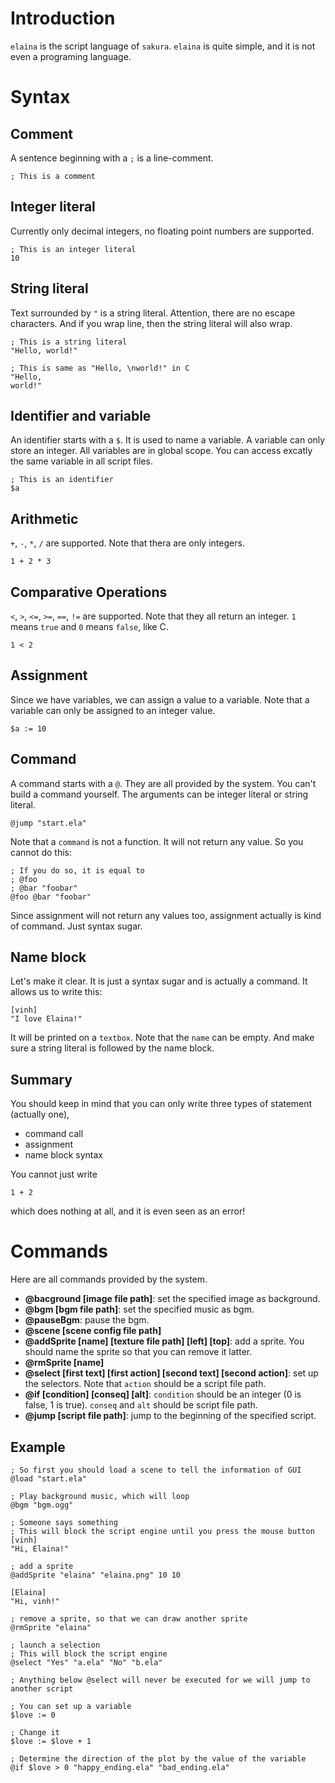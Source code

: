 # Introduction

`elaina` is the script language of `sakura`. `elaina` is quite simple, and it is not even a programing language.

# Syntax

## Comment

A sentence beginning with a `;` is a line-comment.

```ela
; This is a comment
```

## Integer literal

Currently only decimal integers, no floating point numbers are supported.

```ela
; This is an integer literal
10
```

## String literal

Text surrounded by `"` is a string literal. Attention, there are no escape characters. And if you wrap line, then the string literal will also wrap.

```ela
; This is a string literal
"Hello, world!"

; This is same as "Hello, \nworld!" in C
"Hello, 
world!"
```

## Identifier and variable

An identifier starts with a `$`. It is used to name a variable. A variable can only store an integer. All variables are in global scope. You can access excatly the same variable in all script files.

```
; This is an identifier
$a
```

## Arithmetic

`+`, `-`, `*`, `/` are supported. Note that thera are only integers.

```ela
1 + 2 * 3
```

## Comparative Operations

`<`, `>`, `<=`, `>=`, `==`, `!=` are supported. Note that they all return an integer. `1` means `true` and `0` means `false`, like C.

```ela
1 < 2
```

## Assignment

Since we have variables, we can assign a value to a variable. Note that a variable can only be assigned to an integer value.

```ela
$a := 10
```

## Command

A command starts with a `@`. They are all provided by the system. You can't build a command yourself. The arguments can be integer literal or string literal.

```ela
@jump "start.ela"
```

Note that a `command` is not a function. It will not return any value. So you cannot do this:

```ela
; If you do so, it is equal to
; @foo
; @bar "foobar"
@foo @bar "foobar"
```

Since assignment will not return any values too, assignment actually is kind of command. Just syntax sugar.

## Name block

Let's make it clear. It is just a syntax sugar and is actually a command. It allows us to write this:

```
[vinh]
"I love Elaina!"
```

It will be printed on a `textbox`. Note that the `name` can be empty. And make sure a string literal is followed by the name block.

## Summary

You should keep in mind that you can only write three types of statement (actually one),

* command call
* assignment
* name block syntax

You cannot just write

```ela
1 + 2
```

which does nothing at all, and it is even seen as an error!

# Commands

Here are all commands provided by the system.

* **@bacground [image file path]**: set the specified image as background.
* **@bgm [bgm file path]**: set the specified music as bgm.
* **@pauseBgm**: pause the bgm.
* **@scene [scene config file path]**
* **@addSprite [name] [texture file path] [left] [top]**: add a sprite. You should name the sprite so that you can remove it latter.
* **@rmSprite [name]**
* **@select [first text] [first action] [second text] [second action]**: set up the selectors. Note that `action` should be a script file path.
* **@if [condition] [conseq] [alt]**: `condition` should be an integer (0 is false, 1 is true). `conseq` and `alt` should be script file path.
* **@jump [script file path]**: jump to the beginning of the specified script.

## Example

```ela
; So first you should load a scene to tell the information of GUI
@load "start.ela"

; Play background music, which will loop
@bgm "bgm.ogg"

; Someone says something
; This will block the script engine until you press the mouse button
[vinh]
"Hi, Elaina!"

; add a sprite
@addSprite "elaina" "elaina.png" 10 10

[Elaina]
"Hi, vinh!"

; remove a sprite, so that we can draw another sprite
@rmSprite "elaina"

; launch a selection
; This will block the script engine
@select "Yes" "a.ela" "No" "b.ela"

; Anything below @select will never be executed for we will jump to another script

; You can set up a variable
$love := 0

; Change it
$love := $love + 1

; Determine the direction of the plot by the value of the variable
@if $love > 0 "happy_ending.ela" "bad_ending.ela"
```
